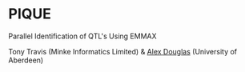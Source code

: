 # PIQUE
Parallel Identification of QTL's Using EMMAX

Tony Travis (Minke Informatics Limited) & [Alex Douglas](https://github.com/alexd106) (University of Aberdeen)
